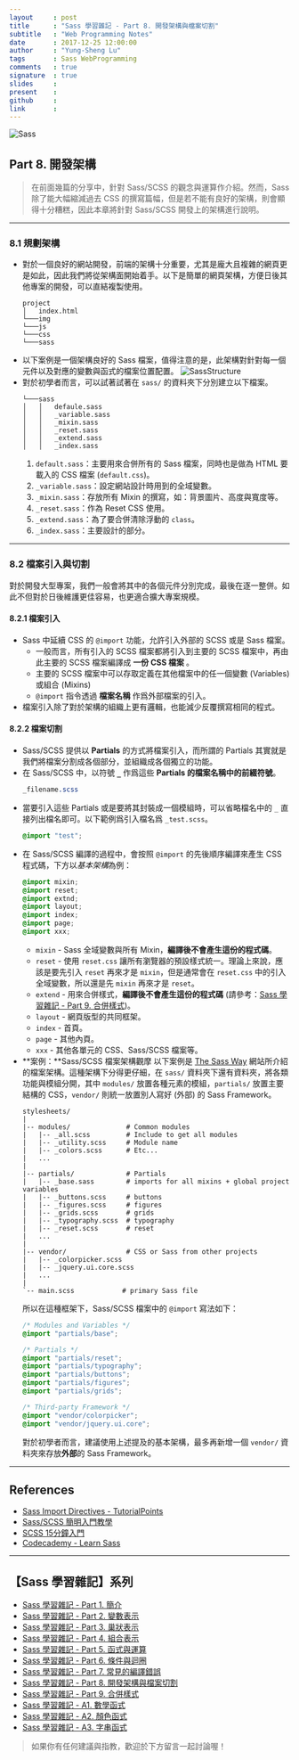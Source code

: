 ```yaml
---
layout     : post
title      : "Sass 學習雜記 - Part 8. 開發架構與檔案切割"
subtitle   : "Web Programming Notes"
date       : 2017-12-25 12:00:00
author     : "Yung-Sheng Lu"
tags       : Sass WebProgramming
comments   : true
signature  : true
slides     : 
present    : 
github     :
link       :
---
```


![Sass](https://i.imgur.com/7vx71Hx.png)

## Part 8. 開發架構

> 在前面幾篇的分享中，針對 Sass/SCSS 的觀念與運算作介紹。然而，Sass 除了能大幅縮減過去 CSS 的撰寫篇幅，但是若不能有良好的架構，則會顯得十分糟糕，因此本章將針對 Sass/SCSS 開發上的架構進行說明。

---
### 8.1 規劃架構

* 對於一個良好的網站開發，前端的架構十分重要，尤其是龐大且複雜的網頁更是如此，因此我們將從架構面開始着手。以下是簡單的網頁架構，方便日後其他專案的開發，可以直結複製使用。
    ```
    project
    │   index.html
    └───img
    └───js
    └───css
    └───sass
    ```
* 以下案例是一個架構良好的 Sass 檔案，值得注意的是，此架構對針對每一個元件以及對應的變數與函式的檔案位置配置。
    ![SassStructure](https://s3.amazonaws.com/codecademy-content/courses/Sass/sass_structure.svg)
* 對於初學者而言，可以試著試著在 `sass/` 的資料夾下分別建立以下檔案。
    ```
    └───sass
    │   │   defaule.sass
    │   │   _variable.sass
    │   │   _mixin.sass
    │   │   _reset.sass
    │   │   _extend.sass
    │   │   _index.sass
    ```
    1. `default.sass`：主要用來合併所有的 Sass 檔案，同時也是做為 HTML 要載入的 CSS 檔案 (`default.css`)。
    2. `_variable.sass`：設定網站設計時用到的全域變數。
    3. `_mixin.sass`：存放所有 Mixin 的撰寫，如：背景圖片、高度與寬度等。
    4. `_reset.sass`：作為 Reset CSS 使用。
    5. `_extend.sass`：為了要合併清除浮動的 `class`。
    6. `_index.sass`：主要設計的部分。

---
### 8.2 檔案引入與切割

對於開發大型專案，我們一般會將其中的各個元件分別完成，最後在逐一整併。如此不但對於日後維護更佳容易，也更適合擴大專案規模。

#### 8.2.1 檔案引入

* Sass 中延續 CSS 的 `@import` 功能，允許引入外部的 SCSS 或是 Sass 檔案。
    * 一般而言，所有引入的 SCSS 檔案都將引入到主要的 SCSS 檔案中，再由此主要的 SCSS 檔案編譯成 **一份 CSS 檔案** 。
    * 主要的 SCSS 檔案中可以存取定義在其他檔案中的任一個變數 (Variables) 或組合 (Mixins)
    * `@import` 指令透過 **檔案名稱** 作爲外部檔案的引入。
* 檔案引入除了對於架構的組織上更有邏輯，也能減少反覆撰寫相同的程式。

#### 8.2.2 檔案切割

* Sass/SCSS 提供以 **Partials** 的方式將檔案引入，而所謂的 Partials 其實就是我們將檔案分割成各個部分，並組織成各個獨立的功能。
* 在 Sass/SCSS 中，以符號 **`_`** 作爲這些 **Partials 的檔案名稱中的前綴符號**。
    ```scss
    _filename.scss
    ```
* 當要引入這些 Partials 或是要將其封裝成一個模組時，可以省略檔名中的 `_` 直接列出檔名即可。以下範例爲引入檔名爲 `_test.scss`。
    ```scss
    @import "test";
    ```
* 在 Sass/SCSS 編譯的過程中，會按照 `@import` 的先後順序編譯來產生 CSS 程式碼，下方以*基本架構*為例：
    ```scss
    @import mixin;
    @import reset;
    @import extnd;
    @import layout;
    @import index;
    @import page;
    @import xxx;
    ```
    * `mixin` - Sass 全域變數與所有 Mixin，**編譯後不會產生這份的程式碼**。
    * `reset` - 使用 `reset.css` 讓所有瀏覽器的預設樣式統一。理論上來說，應該是要先引入 `reset` 再來才是 `mixin`，但是通常會在 `reset.css` 中的引入全域變數，所以還是先 `mixin` 再來才是 `reset`。
    * `extend` - 用來合併樣式，**編譯後不會產生這份的程式碼** (請參考：[Sass 學習雜記 - Part 9. 合併樣式](https://yungshenglu.github.io/2017/12/26/SassNotes9/))。
    * `layout` - 網頁版型的共同框架。
    * `index` - 首頁。
    * `page` - 其他內頁。
    * `xxx` - 其他各單元的 CSS、Sass/SCSS 檔案等。
* **案例：**Sass/SCSS 檔案架構觀摩
    以下案例是 [The Sass Way](http://thesassway.com/) 網站所介紹的檔案架構。這種架構下分得更仔細，在 `sass/` 資料夾下還有資料夾，將各類功能與模組分開，其中 `modules/` 放置各種元素的模組，`partials/` 放置主要結構的 CSS，`vendor/` 則統一放置別人寫好 (外部) 的 Sass Framework。
    ```
    stylesheets/
    |
    |-- modules/              # Common modules
    |   |-- _all.scss         # Include to get all modules
    |   |-- _utility.scss     # Module name
    |   |-- _colors.scss      # Etc...
    |   ...
    |
    |-- partials/             # Partials
    |   |-- _base.sass        # imports for all mixins + global project variables
    |   |-- _buttons.scss     # buttons
    |   |-- _figures.scss     # figures
    |   |-- _grids.scss       # grids
    |   |-- _typography.scss  # typography
    |   |-- _reset.scss       # reset
    |   ...
    |
    |-- vendor/               # CSS or Sass from other projects
    |   |-- _colorpicker.scss
    |   |-- _jquery.ui.core.scss
    |   ...
    |
    `-- main.scss            # primary Sass file
    ```
    所以在這種框架下，Sass/SCSS 檔案中的 `@import` 寫法如下：
    ```scss
    /* Modules and Variables */
    @import "partials/base";

    /* Partials */
    @import "partials/reset";
    @import "partials/typography";
    @import "partials/buttons";
    @import "partials/figures";
    @import "partials/grids";

    /* Third-party Framework */
    @import "vendor/colorpicker";
    @import "vendor/jquery.ui.core";
    ```
    對於初學者而言，建議使用上述提及的基本架構，最多再新增一個 `vendor/` 資料夾來存放**外部**的 Sass Framework。

---
## References

* [Sass Import Directives - TutorialPoints](https://www.tutorialspoint.com/sass/directives_import.htm)
* [Sass/SCSS 簡明入門教學](http://blog.kdchang.cc/2016/10/11/sass-scss-tutorial-introduction/)
* [SCSS 15分鐘入門](http://eddychang.me/blog/others/91-scss-15-mins.html)
* [Codecademy - Learn Sass](https://www.codecademy.com/learn/learn-sass)

---
## 【Sass 學習雜記】系列

* [Sass 學習雜記 - Part 1. 簡介](https://yungshenglu.github.io/2017/12/19/SassNotes1/)
* [Sass 學習雜記 - Part 2. 變數表示](https://yungshenglu.github.io/2017/12/20/SassNotes2/)
* [Sass 學習雜記 - Part 3. 巢狀表示](https://yungshenglu.github.io/2017/12/21/SassNotes3/)
* [Sass 學習雜記 - Part 4. 組合表示](https://yungshenglu.github.io/2017/12/22/SassNotes4/)
* [Sass 學習雜記 - Part 5. 函式與運算](https://yungshenglu.github.io/2017/12/23/SassNotes5/)
* [Sass 學習雜記 - Part 6. 條件與迴圈](https://yungshenglu.github.io/2017/12/24/SassNotes6/)
* [Sass 學習雜記 - Part 7. 常見的編譯錯誤](https://yungshenglu.github.io/2017/12/24/SassNotes7/)
* [Sass 學習雜記 - Part 8. 開發架構與檔案切割](https://yungshenglu.github.io/2017/12/25/SassNotes8/)
* [Sass 學習雜記 - Part 9. 合併樣式](https://yungshenglu.github.io/2017/12/26/SassNotes9/)
* [Sass 學習雜記 - A1. 數學函式](https://yungshenglu.github.io/2018/04/30/SassNotesA1/)
* [Sass 學習雜記 - A2. 顏色函式](https://yungshenglu.github.io/2018/04/30/SassNotesA2/)
* [Sass 學習雜記 - A3. 字串函式](https://yungshenglu.github.io/2018/04/30/SassNotesA3/)

> 如果你有任何建議與指教，歡迎於下方留言一起討論喔！